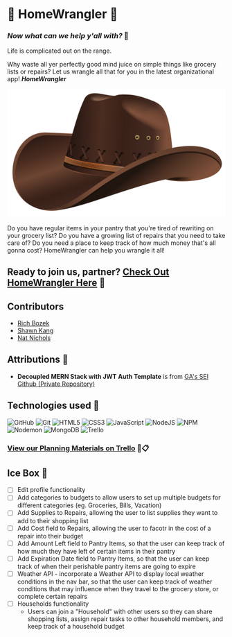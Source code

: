 # 🤠 HomeWrangler 🏡

### _Now what can we help y'all with?_ 🤠

Life is complicated out on the range. 

Why waste all yer perfectly good mind juice on simple things like grocery lists or repairs?
Let us wrangle all that for you in the latest organizational app! **_HomeWrangler_**

![Placeholder for Logo OR Screenshot of Landing page](/src/assets/cowboy-hat-tp-bg-large.png)

Do you have regular items in your pantry that you're tired of rewriting on your grocery list? Do you have a growing list of repairs that you need to take care of? Do you need a place to keep track of how much money that's all gonna cost? HomeWrangler can help you wrangle it all! 

<!-- add slightly more detailed description of how to navigate/use the app -->

## Ready to join us, partner? [Check Out HomeWrangler Here](link "HomeWrangler") 🤠

<!-- add additional app screenshot? -->

## Contributors
* [Rich Bozek](https://github.com/rbozek "Rich Bozek's GitHub Profile")
* [Shawn Kang](https://github.com/shawnkang0818 "Shawn Kang's GitHub Profile")
* [Nat Nichols](https://github.com/natnichols "Nat Nichols's GitHub Profile")

## Attributions 🎉
* **Decoupled MERN Stack with JWT Auth Template** is from [GA's SEI Github (Private Repository)](https://github.com/SEI-Remote/decoupled-mern-jwt-auth-template-front-end "SEI-Remote Decoupled MERN Stack with JWT Auth Template - Front End GitHub Repo")

## Technologies used 🧰
![GitHub](https://img.shields.io/badge/github-%23121011.svg?style=for-the-badge&logo=github&logoColor=white)
![Git](https://img.shields.io/badge/git-%23F05033.svg?style=for-the-badge&logo=git&logoColor=white)
![HTML5](https://img.shields.io/badge/html5-%23E34F26.svg?style=for-the-badge&logo=html5&logoColor=white)
![CSS3](https://img.shields.io/badge/css3-%231572B6.svg?style=for-the-badge&logo=css3&logoColor=white)
![JavaScript](https://img.shields.io/badge/javascript-%23323330.svg?style=for-the-badge&logo=javascript&logoColor=%23F7DF1E)
![NodeJS](https://img.shields.io/badge/node.js-6DA55F?style=for-the-badge&logo=node.js&logoColor=white)
![NPM](https://img.shields.io/badge/NPM-%23CB3837.svg?style=for-the-badge&logo=npm&logoColor=white)
![Nodemon](https://img.shields.io/badge/NODEMON-%23323330.svg?style=for-the-badge&logo=nodemon&logoColor=%BBDEAD)
![MongoDB](https://img.shields.io/badge/MongoDB-%234ea94b.svg?style=for-the-badge&logo=mongodb&logoColor=white)
![Trello](https://img.shields.io/badge/Trello-%23026AA7.svg?style=for-the-badge&logo=Trello&logoColor=white)
<!-- *** add REACT + any other necessary badges -->

### [View our Planning Materials on Trello](https://trello.com/b/07MzUQgw/homewrangler%F0%9F%A4%A0 "HomeWrangler Trello Board") 🤠📋

## Ice Box 🧊
- [ ] Edit profile functionality
- [ ] Add categories to budgets to allow users to set up multiple budgets for different categories (eg. Groceries, Bills, Vacation)
- [ ] Add Supplies to Repairs, allowing the user to list supplies they want to add to their shopping list
- [ ] Add Cost field to Repairs, allowing the user to facotr in the cost of a repair into their budget
- [ ] Add Amount Left field to Pantry Items, so that the user can keep track of how much they have left of certain items in their pantry
- [ ] Add Expiration Date field to Pantry Items, so that the user can keep track of when their perishable pantry items are going to expire
- [ ] Weather API  - incorporate a Weather API to display local weather conditions in the nav bar, so that the user can keep track of weather conditions that may influence when they travel to the grocery store, or complete certain repairs
- [ ] Households functionality
  - Users can join a "Household" with other users so they can share shopping lists, assign repair tasks to other household members, and keep track of a household budget

